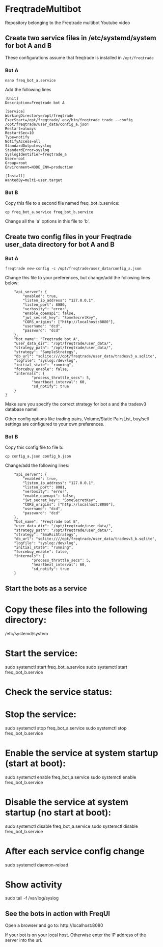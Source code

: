 # FreqtradeMultibot
Repository belonging to the Freqtrade multibot Youtube video

## Create two service files in /etc/systemd/system for bot A and B

These configurations assume that freqtrade is installed in ``/opt/freqtrade``

### Bot A

```
nano freq_bot_a.service
```

Add the following lines


```
[Unit]
Description=Freqtrade bot A

[Service]
WorkingDirectory=/opt/freqtrade
ExecStart=/opt/freqtrade/.env/bin/freqtrade trade --config /opt/freqtrade/user_data/config_a.json
Restart=always
RestartSec=10
Type=notify
NotifyAccess=all
StandardOutput=syslog
StandardError=syslog
SyslogIdentifier=freqtrade_a
User=root
Group=root
Environment=NODE_ENV=production

[Install]
WantedBy=multi-user.target
```

### Bot B

Copy this file to a second file named freq_bot_b.service:

```
cp freq_bot_a.service freq_bot_b.service
```

Change all the 'a' options in this file to 'b'.

## Create two config files in your Freqtrade user_data directory for bot A and B

### Bot A

```
freqtrade new-config -c /opt/freqtrade/user_data/config_a.json
```

Change this file to your preferences, but change/add the following lines below:

```
    "api_server": {
        "enabled": true,
        "listen_ip_address": "127.0.0.1",
        "listen_port": 8080,
        "verbosity": "error",
        "enable_openapi": false,
        "jwt_secret_key": "SomeSecretKey",
        "CORS_origins": ["http://localhost:8080"],
        "username": "dcd",
        "password": "dcd"
    },
    "bot_name": "Freqtrade bot A",
    "user_data_dir": "/opt/freqtrade/user_data/",
    "strategy_path": "/opt/freqtrade/user_data/",
    "strategy": "SampleStrategy",
    "db_url": "sqlite:////opt/freqtrade/user_data/tradesv3_a.sqlite",
    "logfile": "syslog:/dev/log",
    "initial_state": "running",
    "forcebuy_enable": false,
    "internals": {
            "process_throttle_secs": 5,
            "heartbeat_interval": 60,
            "sd_notify": true
    }
}

```

Make sure you specify the correct strategy for bot a and the tradesv3 database name!

Other config options like trading pairs,  Volume/Static PairsList, buy/sell settings are configured to your own preferences.

### Bot B

Copy this config file to file b:

```
cp config_a.json config_b.json
```

Change/add the following lines:

```
    "api_server": {
        "enabled": true,
        "listen_ip_address": "127.0.0.1",
        "listen_port": 8081,
        "verbosity": "error",
        "enable_openapi": false,
        "jwt_secret_key": "SomeSecretKey",
        "CORS_origins": ["http://localhost:8080"],
        "username": "dcd",
        "password": "dcd"
    },
    "bot_name": "Freqtrade bot B",
    "user_data_dir": "/opt/freqtrade/user_data/",
    "strategy_path": "/opt/freqtrade/user_data/",
    "strategy": "SmaRsiStrategy",
    "db_url": "sqlite:////opt/freqtrade/user_data/tradesv3_b.sqlite",
    "logfile": "syslog:/dev/log",
    "initial_state": "running",
    "forcebuy_enable": false,
    "internals": {
            "process_throttle_secs": 5,
            "heartbeat_interval": 60,
            "sd_notify": true
    }

```

## Start the bots as a service

# Copy these files into the following directory:
/etc/systemd/system

# Start the service:
sudo systemctl start freq_bot_a.service
sudo systemctl start freq_bot_b.service

# Check the service status:        

# Stop the service:
sudo systemctl stop freq_bot_a.service
sudo systemctl stop freq_bot_b.service

# Enable the service at system startup (start at boot):
sudo systemctl enable freq_bot_a.service
sudo systemctl enable freq_bot_b.service

# Disable the service at system startup (no start at boot):
sudo systemctl disable freq_bot_a.service
sudo systemctl disable freq_bot_b.service

# After each service config change
sudo systemctl daemon-reload

# Show activity 
sudo tail -f /var/log/syslog

## See the bots in action with FreqUI

Open a browser and go to: http://localhost:8080

If your bot is on your local host. Otherwise enter the IP address of the server into the url.
